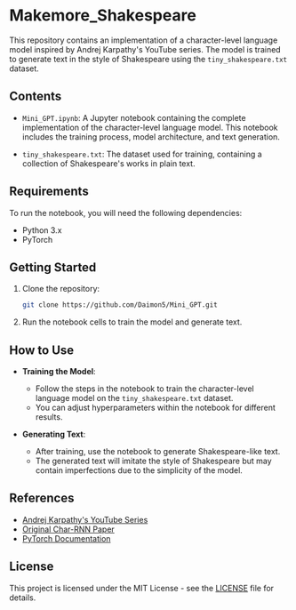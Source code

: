 # Makemore_Shakespeare

This repository contains an implementation of a character-level language model inspired by Andrej Karpathy's YouTube series. The model is trained to generate text in the style of Shakespeare using the `tiny_shakespeare.txt` dataset.

## Contents

- `Mini_GPT.ipynb`: A Jupyter notebook containing the complete implementation of the character-level language model. This notebook includes the training process, model architecture, and text generation.

- `tiny_shakespeare.txt`: The dataset used for training, containing a collection of Shakespeare's works in plain text.

## Requirements

To run the notebook, you will need the following dependencies:

- Python 3.x
- PyTorch

## Getting Started

1. Clone the repository:
    ```bash
    git clone https://github.com/Daimon5/Mini_GPT.git
    ```
2. Run the notebook cells to train the model and generate text.

## How to Use

- **Training the Model**:
    - Follow the steps in the notebook to train the character-level language model on the `tiny_shakespeare.txt` dataset.
    - You can adjust hyperparameters within the notebook for different results.

- **Generating Text**:
    - After training, use the notebook to generate Shakespeare-like text.
    - The generated text will imitate the style of Shakespeare but may contain imperfections due to the simplicity of the model.

## References

- [Andrej Karpathy's YouTube Series](https://www.youtube.com/watch?v=Py4xvZx-A1E)
- [Original Char-RNN Paper](https://arxiv.org/abs/1506.02078)
- [PyTorch Documentation](https://pytorch.org/docs/)

## License

This project is licensed under the MIT License - see the [LICENSE](LICENSE) file for details.
